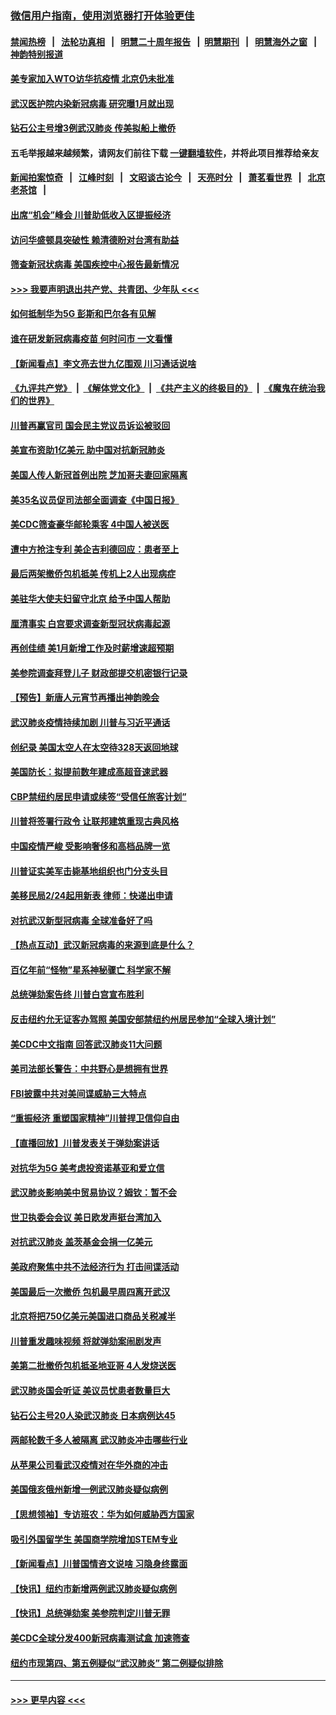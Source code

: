 ### [微信用户指南，使用浏览器打开体验更佳](https://github.com/gfw-breaker/banned-news1/blob/master/indexes/wechat-guide.md?t=0)
#### [禁闻热榜](热点新闻.md?t=0)  &nbsp;&nbsp;|&nbsp;&nbsp; [法轮功真相](https://github.com/gfw-breaker/truth/blob/master/README.md?t=0) &nbsp;&nbsp;|&nbsp;&nbsp; [明慧二十周年报告](https://github.com/gfw-breaker/mh-reports/blob/master/README.md?t=0) &nbsp;&nbsp;|&nbsp;&nbsp;[明慧期刊](https://github.com/gfw-breaker/mh-qikan) &nbsp;&nbsp;|&nbsp;&nbsp; [明慧海外之窗](https://github.com/gfw-breaker/mh-news/blob/master/README.md?t=0) &nbsp;&nbsp;|&nbsp;&nbsp; [神韵特别报道](https://github.com/gfw-breaker/mh-news/blob/master/shenyun.md?t=0)
#### [美专家加入WTO访华抗疫情 北京仍未批准](../pages/nsc412/n11854043.md?t=02082355) 
#### [武汉医护院内染新冠病毒 研究曝1月就出现](../pages/nsc412/n11852928.md?t=02082355) 
#### [钻石公主号增3例武汉肺炎 传美拟船上撤侨](../pages/nsc412/n11853240.md?t=02082355) 
#### 五毛举报越来越频繁，请网友们前往下载 [一键翻墙软件](https://github.com/gfw-breaker/ssr-accounts)，并将此项目推荐给亲友
#### [新闻拍案惊奇](https://github.com/gfw-breaker/banned-news1/blob/master/pages/link4.md) &nbsp;&nbsp;|&nbsp;&nbsp; [江峰时刻](https://github.com/gfw-breaker/banned-news1/blob/master/pages/link4.md) &nbsp;&nbsp;|&nbsp;&nbsp; [文昭谈古论今](https://github.com/gfw-breaker/banned-news1/blob/master/pages/link4.md) &nbsp;&nbsp;|&nbsp;&nbsp; [天亮时分](https://github.com/gfw-breaker/banned-news1/blob/master/pages/link4.md) &nbsp;&nbsp;|&nbsp;&nbsp; [萧茗看世界](https://github.com/gfw-breaker/banned-news1/blob/master/pages/link4.md) &nbsp;&nbsp;|&nbsp;&nbsp; [北京老茶馆](https://github.com/gfw-breaker/banned-news1/blob/master/pages/link4.md) &nbsp;&nbsp;|&nbsp;&nbsp; 
#### [出席“机会”峰会 川普助低收入区提振经济](../pages/nsc412/n11853232.md?t=02082355) 
#### [访问华盛顿具突破性 赖清德盼对台湾有助益](../pages/nsc412/n11853129.md?t=02082355) 
#### [筛查新冠状病毒 美国疾控中心报告最新情况](../pages/nsc412/n11853070.md?t=02082355) 
#### [>>> 我要声明退出共产党、共青团、少年队 <<<](https://github.com/begood0513/goodnews/blob/master/quit/letter.md) 
#### [如何抵制华为5G 彭斯和巴尔各有见解](../pages/nsc412/n11852535.md?t=02082355) 
#### [谁在研发新冠病毒疫苗 何时问市 一文看懂](../pages/nsc412/n11852840.md?t=02082355) 
#### [【新闻看点】李文亮去世九亿围观 川习通话说啥](../pages/nsc412/n11852360.md?t=02082355) 
#### [《九评共产党》](https://github.com/begood0513/9ping.md/blob/master/README.md) &nbsp;|&nbsp; [《解体党文化》](../../../../jtdwh.md/blob/master/README.md)  &nbsp;|&nbsp; [《共产主义的终极目的》](../../../../gczydzjmd.md/blob/master/README.md) &nbsp;|&nbsp; [《魔鬼在统治我们的世界》](../../../../mgztzwmdsj.md/blob/master/README.md) 
#### [川普再赢官司 国会民主党议员诉讼被驳回](../pages/nsc412/n11852287.md?t=02082355) 
#### [美宣布资助1亿美元 助中国对抗新冠肺炎](../pages/nsc412/n11852531.md?t=02082355) 
#### [美国人传人新冠首例出院 芝加哥夫妻回家隔离](../pages/nsc412/n11852452.md?t=02082355) 
#### [美35名议员促司法部全面调查《中国日报》](../pages/nsc412/n11852435.md?t=02082355) 
#### [美CDC筛查豪华邮轮乘客 4中国人被送医](../pages/nsc412/n11852085.md?t=02082355) 
#### [遭中方抢注专利 美企吉利德回应：患者至上](../pages/nsc412/n11852037.md?t=02082355) 
#### [最后两架撤侨包机抵美 传机上2人出现病症](../pages/nsc412/n11852173.md?t=02082355) 
#### [美驻华大使夫妇留守北京 给予中国人帮助](../pages/nsc412/n11852165.md?t=02082355) 
#### [厘清事实 白宫要求调查新型冠状病毒起源](../pages/nsc412/n11852106.md?t=02082355) 
#### [再创佳绩 美1月新增工作及时薪增速超预期](../pages/nsc412/n11852174.md?t=02082355) 
#### [美参院调查拜登儿子 财政部提交机密银行记录](../pages/nsc412/n11851808.md?t=02082355) 
#### [【预告】新唐人元宵节再播出神韵晚会](../pages/nsc412/n11843192.md?t=02082355) 
#### [武汉肺炎疫情持续加剧 川普与习近平通话](../pages/nsc412/n11851613.md?t=02082355) 
#### [创纪录 美国太空人在太空待328天返回地球](../pages/nsc412/n11851266.md?t=02082355) 
#### [美国防长：拟提前数年建成高超音速武器](../pages/nsc412/n11850959.md?t=02082355) 
#### [CBP禁纽约居民申请或续签“受信任旅客计划”](../pages/nsc412/n11850857.md?t=02082355) 
#### [川普将签署行政令 让联邦建筑重现古典风格](../pages/nsc412/n11850654.md?t=02082355) 
#### [中国疫情严峻 受影响奢侈和高档品牌一览](../pages/nsc412/n11850319.md?t=02082355) 
#### [川普证实美军击毙基地组织也门分支头目](../pages/nsc412/n11850383.md?t=02082355) 
#### [美移民局2/24起用新表 律师：快递出申请](../pages/nsc412/n11848220.md?t=02082355) 
#### [对抗武汉新型冠病毒 全球准备好了吗](../pages/nsc412/n11850142.md?t=02082355) 
#### [【热点互动】武汉新冠病毒的来源到底是什么？](../pages/nsc412/n11849749.md?t=02082355) 
#### [百亿年前“怪物”星系神秘骤亡 科学家不解](../pages/nsc412/n11849863.md?t=02082355) 
#### [总统弹劾案告终 川普白宫宣布胜利](../pages/nsc412/n11849985.md?t=02082355) 
#### [反击纽约允无证客办驾照  美国安部禁纽约州居民参加“全球入境计划”](../pages/nsc412/n11849828.md?t=02082355) 
#### [美CDC中文指南 回答武汉肺炎11大问题](../pages/nsc412/n11849703.md?t=02082355) 
#### [美司法部长警告：中共野心是想拥有世界](../pages/nsc412/n11849769.md?t=02082355) 
#### [FBI披露中共对美间谍威胁三大特点](../pages/nsc412/n11849700.md?t=02082355) 
#### [“重振经济 重塑国家精神”川普捍卫信仰自由](../pages/nsc412/n11849641.md?t=02082355) 
#### [【直播回放】川普发表关于弹劾案讲话](../pages/nsc412/n11849472.md?t=02082355) 
#### [对抗华为5G 美考虑投资诺基亚和爱立信](../pages/nsc412/n11849510.md?t=02082355) 
#### [武汉肺炎影响美中贸易协议？姆钦：暂不会](../pages/nsc412/n11849497.md?t=02082355) 
#### [世卫执委会会议 美日欧发声挺台湾加入](../pages/nsc412/n11849433.md?t=02082355) 
#### [对抗武汉肺炎 盖茨基金会捐一亿美元](../pages/nsc412/n11848953.md?t=02082355) 
#### [美政府聚焦中共不法经济行为 打击间谍活动](../pages/nsc412/n11849322.md?t=02082355) 
#### [美国最后一次撤侨 包机最早周四离开武汉](../pages/nsc412/n11849395.md?t=02082355) 
#### [北京将把750亿美元美国进口商品关税减半](../pages/nsc412/n11848896.md?t=02082355) 
#### [川普重发趣味视频 将就弹劾案闹剧发声](../pages/nsc412/n11848715.md?t=02082355) 
#### [美第二批撤侨包机抵圣地亚哥 4人发烧送医](../pages/nsc412/n11847923.md?t=02082355) 
#### [武汉肺炎国会听证 美议员忧患者数量巨大](../pages/nsc412/n11844851.md?t=02082355) 
#### [钻石公主号20人染武汉肺炎 日本病例达45](../pages/nsc412/n11847823.md?t=02082355) 
#### [两邮轮数千多人被隔离 武汉肺炎冲击哪些行业](../pages/nsc412/n11847456.md?t=02082355) 
#### [从苹果公司看武汉疫情对在华外商的冲击](../pages/nsc412/n11847586.md?t=02082355) 
#### [美国俄亥俄州新增一例武汉肺炎疑似病例](../pages/nsc412/n11847714.md?t=02082355) 
#### [【思想领袖】专访班农：华为如何威胁西方国家](../pages/nsc412/n11847306.md?t=02082355) 
#### [吸引外国留学生 美国商学院增加STEM专业](../pages/nsc412/n11847417.md?t=02082355) 
#### [【新闻看点】川普国情咨文说啥 习隐身终露面](../pages/nsc412/n11847016.md?t=02082355) 
#### [【快讯】纽约市新增两例武汉肺炎疑似病例](../pages/nsc412/n11847250.md?t=02082355) 
#### [【快讯】总统弹劾案 美参院判定川普无罪](../pages/nsc412/n11847316.md?t=02082355) 
#### [美CDC全球分发400新冠病毒测试盒 加速筛查](../pages/nsc412/n11847260.md?t=02082355) 
#### [纽约市现第四、第五例疑似“武汉肺炎”   第二例疑似排除](../pages/nsc412/n11847332.md?t=02082355) 

----
#### [ >>> 更早内容 <<< ](../indexes/nsc412-earlier.md)

